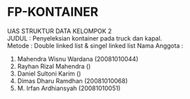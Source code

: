 # FP-KONTAINER
UAS STRUKTUR DATA KELOMPOK 2
</br>JUDUL : Penyeleksian kontainer pada truck dan kapal.</br>
Metode : Double linked list & singel linked list
Nama Anggota :
1. Mahendra Wisnu Wardana   (20081010044)
2. Rayhan Rizal Mahendra    ()
3. Daniel Sultoni Karim     ()
4. Dimas Dharu Ramdhan      (20081010068)
5. M. Irfan Ardhiansyah     (20081010051)
